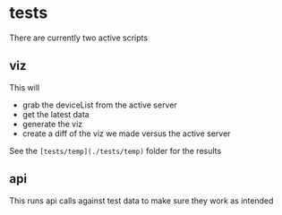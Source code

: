 # tests

There are currently two active scripts

## viz

This will 
* grab the deviceList from the active server
* get the latest data
* generate the viz
* create a diff of the viz we made versus the active server

See the `[tests/temp](./tests/temp)` folder for the results

## api

This runs api calls against test data to make sure they work as intended
